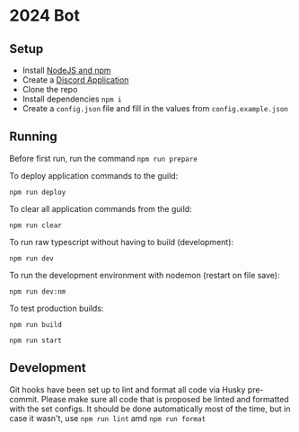 # 2024 Bot

## Setup
- Install [NodeJS and npm](https://docs.npmjs.com/downloading-and-installing-node-js-and-npm)
- Create a [Discord Application](https://discord.com/developers/applications)
- Clone the repo
- Install dependencies `npm i`
- Create a `config.json` file and fill in the values from `config.example.json`

## Running
Before first run, run the command `npm run prepare`

To deploy application commands to the guild:

`npm run deploy`

To clear all application commands from the guild:

`npm run clear`

To run raw typescript without having to build (development):

`npm run dev`

To run the development environment with nodemon (restart on file save):

`npm run dev:nm`

To test production builds:

`npm run build`

`npm run start`

## Development
Git hooks have been set up to lint and format all code via Husky pre-commit. Please make sure all code that is proposed be linted and formatted with the set configs. It should be done automatically most of the time, but in case it wasn't, use `npm run lint` amd `npm run format`